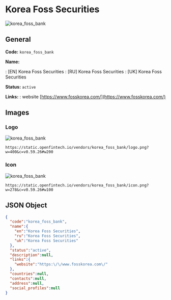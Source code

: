 
# Korea Foss Securities 
![korea_foss_bank](https://static.openfintech.io/vendors/korea_foss_bank/logo.png?w=400&c=v0.59.26#w200)  

## General 
 
**Code:** `korea_foss_bank` 
 
**Name:** 
 
:	[EN] Korea Foss Securities 
:	[RU] Korea Foss Securities 
:	[UK] Korea Foss Securities 
 
**Status:** `active` 
 
**Links:** 
: website [https://www.fosskorea.com/](https://www.fosskorea.com/) 
 

## Images 

### Logo 
 
![korea_foss_bank](https://static.openfintech.io/vendors/korea_foss_bank/logo.png?w=400&c=v0.59.26#w200)  

```
https://static.openfintech.io/vendors/korea_foss_bank/logo.png?w=400&c=v0.59.26#w200
```  

### Icon 
 
![korea_foss_bank](https://static.openfintech.io/vendors/korea_foss_bank/icon.png?w=278&c=v0.59.26#w100)  

```
https://static.openfintech.io/vendors/korea_foss_bank/icon.png?w=278&c=v0.59.26#w100
```  

## JSON Object 

```json
{
  "code":"korea_foss_bank",
  "name":{
    "en":"Korea Foss Securities",
    "ru":"Korea Foss Securities",
    "uk":"Korea Foss Securities"
  },
  "status":"active",
  "description":null,
  "links":{
    "website":"https:\/\/www.fosskorea.com\/"
  },
  "countries":null,
  "contacts":null,
  "address":null,
  "social_profiles":null
}
```  
